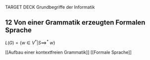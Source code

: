 TARGET DECK
Grundbegriffe der Informatik

12 Von einer Grammatik erzeugten Formalen Sprache
---
$L(G) = \{w \in V^* | S \implies^* \ w\}$
<!--ID: 1707070395823-->

[[Aufbau einer kontextfreien Grammatik]]
[[Formale Sprache]]
